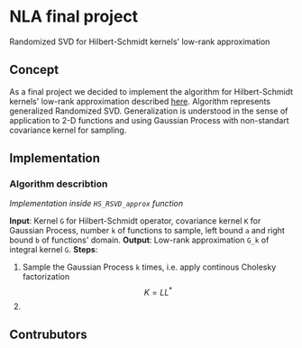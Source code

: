# NLA final project
Randomized SVD for Hilbert-Schmidt kernels' low-rank approximation

## Concept
As a final project we decided to implement the algorithm for Hilbert-Schmidt kernels' low-rank approximation described [here](https://arxiv.org/pdf/2105.13052.pdf). Algorithm represents generalized Randomized SVD. Generalization is understood in the sense of application to 2-D functions and using Gaussian Process with non-standart covariance kernel for sampling.
## Implementation
### Algorithm describtion
*Implementation inside `HS_RSVD_approx` function* 

**Input**: Kernel `G` for Hilbert-Schmidt operator, covariance kernel `K` for Gaussian Process, number `k` of functions to sample, left bound `a` and right bound `b` of functions' domain.
**Output**: Low-rank approximation `G_k` of integral kernel `G`.
**Steps**:
1. Sample the Gaussian Process `k` times, i.e. apply continous Cholesky factorization $$ K = LL^* $$
2.  

## Contrubutors